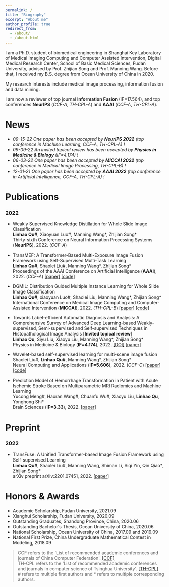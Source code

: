 ```yaml
---
permalink: /
title: "Biography"
excerpt: "About me"
author_profile: true
redirect_from: 
  - /about/
  - /about.html
---
```


I am a Ph.D. student of biomedical engineering in Shanghai Key Laboratory of Medical Imaging Computing and Computer Assisted Intervention, Digital Medical Research Center, School of Basic Medical Sciences, Fudan University, advised by Prof. Zhijian Song and Prof. Manning Wang. Before that, I received my B.S. degree from Ocean University of China in 2020.

My research interests include medical image processing, information fusion and data mining.

I am now a reviewer of top journal **Information Fusion** (IF=17.564), and top conferences **NeurIPS** (*CCF-A*, *TH-CPL-A*) and **AAAI** (*CCF-A*, *TH-CPL-A*).

News
===
* *09-15-22 One paper has been accepted by **NeurIPS 2022** (top conference in Machine Learning, CCF-A, TH-CPL-A) !*
* *09-09-22 An invited topical review has been accepted by **Physics in Medicine & Biology** (IF=4.174) !*
* *06-03-22 One paper has been accepted by **MICCAI 2022** (top conference in Medical Image Processing, TH-CPL-B) !*
* *12-01-21 One paper has been accepted by **AAAI 2022** (top conference in Artificial Intelligence, CCF-A, TH-CPL-A) !*

Publications
===
### 2022
* Weakly Supervised Knowledge Distillation for Whole Slide Image Classification   
**Linhao Qu\#**, Xiaoyuan Luo#, Manning Wang\*, Zhijian Song\*    
Thirty-sixth Conference on Neural Information Processing Systems (**NeurIPS**), 2022. (*CCF-A*) 

* TransMEF: A Transformer-Based Multi-Exposure Image Fusion Framework using Self-Supervised Multi-Task Learning   
**Linhao Qu#**, Shaolei Liu#, Manning Wang\*, Zhijian Song\*    
Proceedings of the AAAI Conference on Artificial Intelligence (**AAAI**), 2022. (*CCF-A*) [[paper]](https://ojs.aaai.org/index.php/AAAI/article/view/20109) [[code]](https://github.com/miccaiif/TransMEF)

* DGMIL: Distribution Guided Multiple Instance Learning for Whole Slide Image Classification   
**Linhao Qu#**, xiaoyuan Luo#, Shaolei Liu, Manning Wang\*, Zhijian Song\*    
International Conference on Medical Image Computing and Computer-Assisted Intervention (**MICCAI**), 2022. (*TH-CPL-B*) [[paper]](https://link.springer.com/chapter/10.1007/978-3-031-16434-7_3#copyright-information) [[code]](https://github.com/miccaiif/DGMIL)

* Towards Label-efficient Automatic Diagnosis and Analysis: A Comprehensive Survey of Advanced Deep Learning-based Weakly-supervised, Semi-supervised and Self-supervised Techniques in Histopathological Image Analysis [**Invited topical review**]  
**Linhao Qu**, Siyu Liu, Xiaoyu Liu, Manning Wang\*, Zhijian Song\*  
Physics in Medicine & Biology (**IF=4.174**), 2022. [[DOI]](https://doi.org/10.1088/1361-6560/ac910a) [[paper]](https://arxiv.org/abs/2208.08789)

* Wavelet-based self-supervised learning for multi-scene image fusion   
Shaolei Liu#, **Linhao Qu#**, Manning Wang\*, Zhijian Song\*    
Neural Computing and Applications (**IF=5.606**), 2022. (*CCF-C*) [[paper]](https://link.springer.com/article/10.1007/s00521-022-07242-0) [[code]](https://github.com/slliuEric/WaveSSL)

* Prediction Model of Hemorrhage Transformation in Patient with Acute Ischemic Stroke Based on Multiparametric MRI Radiomics and Machine Learning  
Yucong Meng#, Haoran Wang#, Chuanfu Wu#, Xiaoyu Liu, **Linhao Qu**, Yonghong Shi\*    
Brain Sciences (**IF=3.33**), 2022. [[paper]](https://www.mdpi.com/2076-3425/12/7/858)

Preprint
===
### 2022
* TransFuse: A Unified Transformer-based Image Fusion Framework using Self-supervised Learning   
**Linhao Qu#**, Shaolei Liu#, Manning Wang, Shiman Li, Siqi Yin, Qin Qiao\*, Zhijian Song\*  
arXiv preprint arXiv:2201.07451, 2022. [[paper]](https://arxiv.org/abs/2201.07451)

Honors & Awards
===
* Academic Scholarship, Fudan University, 2021.09
* Xianghui Scholarship, Fudan University, 2020.09
* Outstanding Graduates, Shandong Province, China, 2020.06
* Outstanding Bachelor's Thesis, Ocean University of China, 2020.06
* National Scholarship, Ocean University of China, 2017.09 and 2019.09
* National First Prize, China Undergraduate Mathematical Contest in Modeling, 2018.09

> CCF refers to the 'List of recommended academic conferences and journals of China Computer Federation'. [[CCF]](https://www.ccf.org.cn/ccf/contentcore/resource/download?ID=185981)  
> TH-CPL refers to the 'List of recommended academic conferences and journals in computer science of Tsinghua University'. [[TH-CPL]](https://numbda.cs.tsinghua.edu.cn/~yuwj/TH-CPL.pdf)  
> \# refers to multiple first authors and * refers to multiple corresponding authors.
